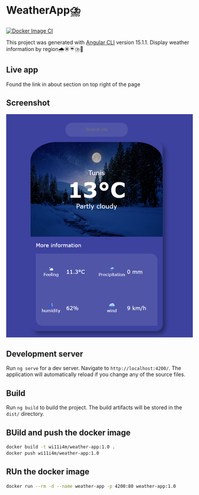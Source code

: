 # WeatherApp⛈️

[![Docker Image CI](https://github.com/arthking17/weather-app/actions/workflows/docker-image.yml/badge.svg)](https://github.com/arthking17/weather-app/actions/workflows/docker-image.yml)

This project was generated with [Angular CLI](https://github.com/angular/angular-cli) version 15.1.1.
Display weather information by region🌧️☀️☔⛈️🌈

## Live app

Found the link in about section on top right of the page

## Screenshot

![App Screenshot](src/assets/app-screenshot.png)

## Development server

Run `ng serve` for a dev server. Navigate to `http://localhost:4200/`. The application will automatically reload if you change any of the source files.

## Build

Run `ng build` to build the project. The build artifacts will be stored in the `dist/` directory.

## BUild and push the docker image
```sh
docker build -t wi11i4m/weather-app:1.0 .
docker push wi11i4m/weather-app:1.0
```

## RUn the docker image
```sh
docker run --rm -d --name weather-app -p 4200:80 weather-app:1.0
```